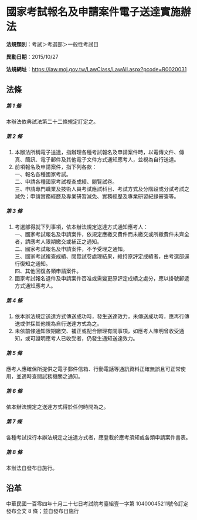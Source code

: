 # 國家考試報名及申請案件電子送達實施辦法



**法規類別**：考試＞考選部＞一般性考試目

**異動日期**：2015/10/27  

**法規網址**：https://law.moj.gov.tw/LawClass/LawAll.aspx?pcode=R0020031



## 法條
##### 第 1 條
本辦法依典試法第二十二條規定訂定之。

##### 第 2 條
1. 本辦法所稱電子送達，指辦理各種考試報名及申請案件時，以電傳文件、傳真、簡訊、電子郵件及其他電子文件方式通知應考人，並視為自行送達。
1. 前項報名及申請案件，指下列各款：  
一、報名各種國家考試。  
二、申請各種國家考試複查成績、閱覽試卷。  
三、申請專門職業及技術人員考試應試科目、考試方式及分階段或分試考試之減免；申請實務經歷及專業研習減免、實務經歷及專業研習紀錄審查等。

##### 第 3 條
1. 考選部得就下列事項，依本辦法規定送達方式通知應考人：  
一、國家考試報名及申請案件，依規定應繳交費件而未繳交或所繳費件未齊全者，請應考人限期繳交或補正之通知。  
二、國家考試報名及申請案件，不予受理之通知。  
三、國家考試複查成績、閱覽試卷處理結果，維持原評定成績者，由考選部逕行復知之通知。  
四、其他回復各類申請案件。
1. 國家考試報名退件及申請案件否准或需變更原評定成績之處分，應以掛號郵遞方式通知應考人。

##### 第 4 條
1. 依本辦法規定送達方式傳送成功時，發生送達效力，未傳送成功時，應再行傳送或併採其他視為自行送達方式為之。
1. 未依前條通知限期繳交、補正或配合辦理有關事項，如應考人陳明曾收受通知，或可證明應考人已收受者，仍發生通知送達效力。

##### 第 5 條
應考人應確保所提供之電子郵件信箱、行動電話等通訊資料正確無誤且可正常使用，並適時查閱試務機關之通知。

##### 第 6 條
依本辦法規定之送達方式得於任何時間為之。

##### 第 7 條
各種考試採行本辦法規定之送達方式者，應登載於應考須知或各類申請案件書表。

##### 第 8 條
本辦法自發布日施行。

## 沿革
中華民國一百零四年十月二十七日考試院考臺組壹一字第 10400045211號令訂定發布全文 8  條；並自發布日施行
